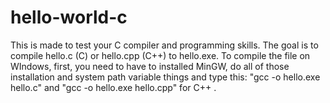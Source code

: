 # hello-world-c
This is made to test your C compiler and programming skills. The goal is to compile hello.c (C) or hello.cpp (C++) to hello.exe. To compile the file on WIndows, first, you need to have to installed MinGW, do all of those installation and system path variable things and type this: "gcc -o hello.exe hello.c" and "gcc -o hello.exe hello.cpp" for C++ .
